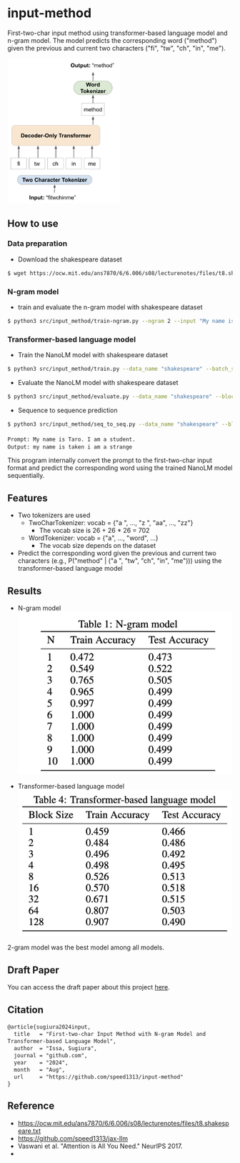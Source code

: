 # input-method
First-two-char input method using transformer-based language model and n-gram model.
The model predicts the corresponding word ("method") given the previous and current two characters ("fi", "tw", "ch", "in", "me").

<img src="./figure/two_char_lm_overview.png" width="50%">


## How to use

### Data preparation
- Download the shakespeare dataset
```bash
$ wget https://ocw.mit.edu/ans7870/6/6.006/s08/lecturenotes/files/t8.shakespeare.txt -O data/shakespeare/input.txt
```


### N-gram model

- train and evaluate the n-gram model with shakespeare dataset
```bash
$ python3 src/input_method/train-ngram.py --ngram 2 --input "My name is Taro. I am a student."
```

### Transformer-based language model
- Train the NanoLM model with shakespeare dataset
```bash
$ python3 src/input_method/train.py --data_name "shakespeare" --batch_size 128 --n_iterations 5000 --n_freq_eval 100 --dropout_rate 0.1 --learning_rate 0.001 --num_layers 8 --embed_size 256  --head_size 32 --num_heads 8 --block_size 4
```

- Evaluate the NanoLM model with shakespeare dataset
```bash
$ python3 src/input_method/evaluate.py --data_name "shakespeare" --block_size 4
```

- Sequence to sequence prediction
```bash
$ python3 src/input_method/seq_to_seq.py --data_name "shakespeare" --block_size 16 --input "My name is Taro. I am a student."

Prompt: My name is Taro. I am a student.
Output: my name is taken i am a strange
```
This program internally convert the prompt to the first-two-char input format and predict the corresponding word using the trained NanoLM model sequentially.




## Features
- Two tokenizers are used
  - TwoCharTokenizer: vocab = {"a ", ..., "z ", "aa", ..., "zz"}
      - The vocab size is 26 + 26 * 26 = 702
  - WordTokenizer: vocab = {"a", ..., "word", ...}
    - The vocab size depends on the dataset
- Predict the corresponding word given the previous and current two characters (e.g., P("method" | ("a ", "tw", "ch", "in", "me"))) using the transformer-based language model

## Results

- N-gram model
![n-gram](./figure/n-gram.png)

- Transformer-based language model
![transformer](./figure/transformer-based.png)

2-gram model was the best model among all models.

## Draft Paper
You can access the draft paper about this project [here](./draft_paper.pdf).

## Citation
```
@article{sugiura2024input,
  title   = "First-two-char Input Method with N-gram Model and
Transformer-based Language Model",
  author  = "Issa, Sugiura",
  journal = "github.com",
  year    = "2024",
  month   = "Aug",
  url     = "https://github.com/speed1313/input-method"
}
```




## Reference
- https://ocw.mit.edu/ans7870/6/6.006/s08/lecturenotes/files/t8.shakespeare.txt
- https://github.com/speed1313/jax-llm
- Vaswani et al. "Attention is All You Need." NeurIPS 2017.
-
